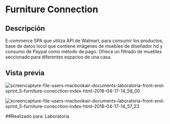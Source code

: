 # Furniture Connection

## Descripción
E-commerce SPA que utiliza API de Walmart, para consumir los productos, base de datos locol que contiene imágenes de muebles de diseñador hd y consumo de Paypal como método de pago.
Ofrece un filtrado de muebles seccionado para diferentes espacios de una casa.

## Vista previa
![screencapture-file-users-macbookair-documents-laboratoria-front-end-sprint_5-furniture-conecction-index-html-2018-04-17-14_58_00](https://user-images.githubusercontent.com/32860406/38893539-31bc2296-4250-11e8-9a12-845cbfba7902.png)

![screencapture-file-users-macbookair-documents-laboratoria-front-end-sprint_5-furniture-conecction-index-html-2018-04-17-14_57_23](https://user-images.githubusercontent.com/32860406/38893541-34cbc810-4250-11e8-8a21-53c588d0f044.png)

##Realizado para:
Laboratoria
